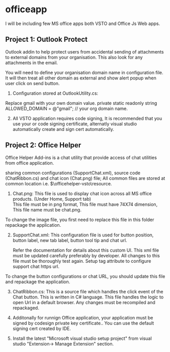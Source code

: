 # officeapp
I will be including few MS office apps both VSTO and Office Js Web apps.


## Project 1:  Outlook Protect ##

Outlook addin to help protect users from accidental sending of attachments to external domains from your organisation. 
This also look for any attachments in the email. 

You will need to define your organisation domain name in configuration file.
It will then treat all other domain as external and show alert popup when user click on send button.

1) Configuration stored at OutlookUtility.cs: 

Replace gmail with your own domain value.
private static readonly string ALLOWED_DOMAIN = @"gmail"; // your org domain name.

2) All VSTO application requires code signing, It is recommended that you use your or code signing certificate, alternatly visual studio automatically create and sign cert automatically.


## Project 2:  Office Helper ##

Office Helper Add-ins is a chat utility that provide access of chat utilities from office application.

sharing common configurations (SupportChat.xml), source code (ChatRibbon.cs) and chat icon (Chat.png) file; All common files are stored at common location i.e. $\officehelper-vsto\resource. 

1)	Chat.png: This file is used to display chat icon across all MS office products. (Under Home, Support tab)									
	This file must be in png format, 
	This file must have 74X74 dimension,
	This file name must be chat.png.

To change the image file, you first need to replace this file in this folder repackage the application.

2)	SupportChat.xml: This configuration file is used for button position, button label, new tab label, button tool tip and chat url.

	Refer the documentation for details about this custom UI.
	This xml file must be updated carefully preferably by developer.
	All changes to this file must be thoroughly test again.
	Setup tag attribute to configure support chat https url.

To change the button configurations or chat URL, you should update this file and repackage the application.

3)	ChatRibbon.cs: This is a source file which handles the click event of the Chat button. This is written in C# language. This file handles the logic to open Url in a default browser. Any changes must be recompiled and repackaged.

4)	Additonally for runnign Office application, your application must be signed by codesign private key certificate.. You can use the default signing cert created by IDE.
5)	Install the latest "Microsoft visual studio setup project" from visual studio "Extension-> Manage Extension" section.
